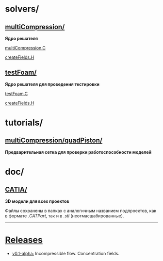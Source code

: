 # solvers/
## [multiCompression/](solvers/multiCompression)
**Ядро решателя**

[multiCompression.C](solvers/multiCompression/multiCompression.C)

[createFields.H](solvers/multiCompression/createFields.H)

## [testFoam/](solvers/testFoam)
**Ядро решателя для проведения тестировки**

[testFoam.C](solvers/multiCompression/testFoam.C)

[createFields.H](solvers/multiCompression/createFields.H)

# tutorials/
## [multiCompression/quadPiston/](tutorials/multiCompression/quadPiston)
**Предварительная сетка для проверки работоспособности моделей**

# doc/
## [CATIA/](doc/CATIA)
**3D модели для всех проектов**

Файлы сохранены в папках с аналогичным названием подпроектов, как в формате _.CATPart_, так и в _.stl_ (неотмасшабированные).

---
# [Releases](https://github.com/StasF1/dualFuelEngine/releases)

- [v0.1-alpha:](https://github.com/StasF1/dualFuelEngine/tree/v0.1-alpha) Incompressible flow. Concentration fields.
